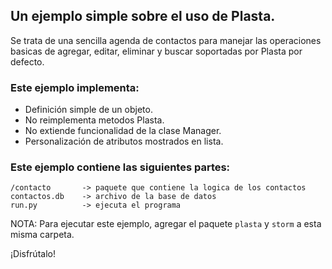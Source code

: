 ## Un ejemplo simple sobre el uso de Plasta.

Se trata de una sencilla agenda de contactos para manejar las operaciones basicas de
agregar, editar, eliminar y buscar soportadas por Plasta por defecto.

### Este ejemplo implementa:

- Definición simple de un objeto.
- No reimplementa metodos Plasta.
- No extiende funcionalidad de la clase Manager.
- Personalización de atributos mostrados en lista.

### Este ejemplo contiene las siguientes partes:

	/contacto       -> paquete que contiene la logica de los contactos
	contactos.db    -> archivo de la base de datos
	run.py          -> ejecuta el programa

NOTA: Para ejecutar este ejemplo, agregar el paquete `plasta` y `storm`
a esta misma carpeta.

¡Disfrútalo!